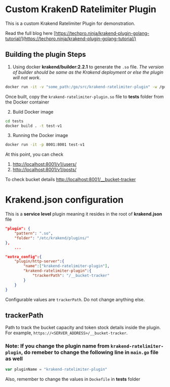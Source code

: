 # Custom KrakenD Ratelimiter Plugin

This is a custom Krakend Ratelimiter Plugin for demonstration.

Read the full blog here [https://techpro.ninja/krakend-plugin-golang-tutorial/](https://techpro.ninja/krakend-plugin-golang-tutorial/)

## Building the plugin Steps

1. Using docker **krakend/builder:2.2.1** to generate the `.so` file. _The version of builder should be same as the Krakend deployment or else the plugin will not work_.

```sh
docker run -it -v "some_path:/go/src/krakend-ratelimiter-plugin" -w /go/src/krakend-ratelimiter-plugin krakend/builder:2.2.1 go build -buildmode=plugin -o krakend-ratelimiter-plugin.so .

```

Once built, copy the `krakend-ratelimiter-plugin.so` file to **tests** folder from the Docker container

2. Build Docker image

```sh
cd tests
docker build . -t test-v1
```

3. Running the Docker image

```sh
docker run -it -p 8001:8001 test-v1
```

At this point, you can check

1. [http://localhost:8001/v1/users/](http://localhost:8001/v1/users/)
2. [http://localhost:8001/v1/posts/](http://localhost:8001/v1/posts/)

To check bucket details
[http://localhost:8001/\_\_bucket-tracker](http://localhost:8001/__bucket-tracker)

# Krakend.json configuration

This is a **service level** plugin meaning it resides in the root of **krakend.json** file

```json
"plugin": {
    "pattern": ".so",
    "folder": "/etc/krakend/plugins/"
},
    ...

"extra_config":{
    "plugin/http-server":{
        "name":["krakend-ratelimiter-plugin"],
        "krakend-ratelimiter-plugin":{
            "trackerPath": "/__bucket-tracker"
        }
    }
}
```

Configurable values are `trackerPath`. Do not change anything else.

## trackerPath

Path to track the bucket capacity and token stock details inside the plugin. For example, `https://<SERVER_ADDRESS>/__bucket-tracker`.

### Note: If you change the plugin name from `krakend-ratelimiter-plugin`, do remeber to change the following line in `main.go` file as well

```go
var pluginName = "krakend-ratelimiter-plugin"
```

Also, remember to change the values in `Dockefile` in **tests** folder
